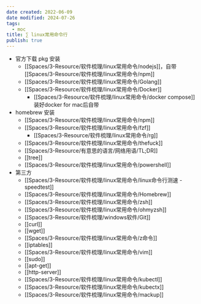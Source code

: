 ```yaml
---
date created: 2022-06-09
date modified: 2024-07-26
tags:
  - moc
title: ∑ linux常用命令行
publish: true
---
```


- 官方下载 pkg 安装
	- [[Spaces/3-Resource/软件梳理/linux常用命令/nodejs]]，自带[[Spaces/3-Resource/软件梳理/linux常用命令/npm]]
	- [[Spaces/3-Resource/软件梳理/linux常用命令/Golang]]
	- [[Spaces/3-Resource/软件梳理/linux常用命令/Docker]]
		- [[Spaces/3-Resource/软件梳理/linux常用命令/docker compose]]装好docker for mac后自带
- homebrew 安装
	- [[Spaces/3-Resource/软件梳理/linux常用命令/npm]]
	- [[Spaces/3-Resource/软件梳理/linux常用命令/fzf]]
		- [[Spaces/3-Resource/软件梳理/linux常用命令/rg]]
	- [[Spaces/3-Resource/软件梳理/linux常用命令/thefuck]]
	- [[Spaces/3-Resource/有意思的语言/网络用语/TL;DR]]
	- [[tree]]
	- [[Spaces/3-Resource/软件梳理/linux常用命令/powershell]]
- 第三方
	- [[Spaces/3-Resource/软件梳理/linux常用命令/linux命令行测速 - speedtest]]
	- [[Spaces/3-Resource/软件梳理/linux常用命令/Homebrew]]
	- [[Spaces/3-Resource/软件梳理/linux常用命令/zsh]]
	- [[Spaces/3-Resource/软件梳理/linux常用命令/ohmyzsh]]
	- [[Spaces/3-Resource/软件梳理/windows软件/Git]]
	- [[curl]]
	- [[wget]]
	- [[Spaces/3-Resource/软件梳理/linux常用命令/z命令]]
	- [[iptables]]
	- [[Spaces/3-Resource/软件梳理/linux常用命令/vim]]
	- [[sudo]]
	- [[apt-get]]
	- [[http-server]]
	- [[Spaces/3-Resource/软件梳理/linux常用命令/kubectl]]
	- [[Spaces/3-Resource/软件梳理/linux常用命令/kubectx]]
	- [[Spaces/3-Resource/软件梳理/linux常用命令/mackup]]
